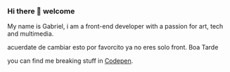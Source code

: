 ### Hi there 👋 welcome

My name is Gabriel, i am a front-end developer with a passion for art, tech and multimedia.

acuerdate de cambiar esto por favorcito ya no eres solo front. Boa Tarde

you can find me breaking stuff in [Codepen](https://codepen.io/leirbagabo).





<!--
**Leirbagabo/Leirbagabo** is a ✨ _special_ ✨ repository because its `README.md` (this file) appears on your GitHub profile.

Here are some ideas to get you started:

- 🔭 I’m currently working on ...
- 🌱 I’m currently learning ...
- 👯 I’m looking to collaborate on ...
- 🤔 I’m looking for help with ...
- 💬 Ask me about ...
- 📫 How to reach me: ...
- 😄 Pronouns: ...
- ⚡ Fun fact: ...
-->
